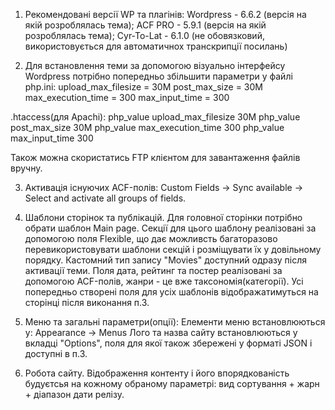 1. Рекомендовані версії WP та плагінів:
Wordpress - 6.6.2 (версія на якій розроблялась тема);
ACF PRO - 5.9.1 (версія на якій розроблялась тема);
Cyr-To-Lat - 6.1.0 (не обовязковий, використовується для автоматичнох транскрипції посилань)


2. Для встановлення теми за допомогою візуально інтерфейсу Wordpress потрібно попередньо збільшити параметри у файлі 
php.ini:
  upload_max_filesize = 30M
  post_max_size = 30M
  max_execution_time = 300
  max_input_time = 300

.htaccess(для Apachi):
  php_value upload_max_filesize 30M
  php_value post_max_size 30M
  php_value max_execution_time 300
  php_value max_input_time 300

Також можна скористатись FTP клієнтом для завантаження файлів вручну.



3. Активація існуючих ACF-полів:
Custom Fields -> Sync available -> Select and activate all groups of fields.


4. Шаблони сторінок та публікацій.
Для головної сторінки потрібно обрати шаблон Main page.
Секції для цього шаблону реалізовані за допомогою поля Flexible, що дає можливсть багаторазово перевикористовувати шаблони секцій і розміщувати їх у довільному порядку.
Кастомний тип запису "Movies" доступний одразу після активації теми. Поля дата, рейтинг та постер реалізовані за допомогою ACF-полів, жанри - це вже таксономія(категорії).
Усі попередньо створені поля для усіх шаблонів відображатимуться на сторінці після виконання п.3. 


5. Меню та загальні параметри(опції):
Елементи меню встановлюються у: Appearance -> Menus
Лого та назва сайту встановлюються у вкладці "Options", поля для якої також збережені у форматі JSON і доступні в п.3. 


6. Робота сайту.
Відображення контенту і його впорядкованість будуєтсья на кожному обраному параметрі: вид сортування + жарн + діапазон дати релізу.

